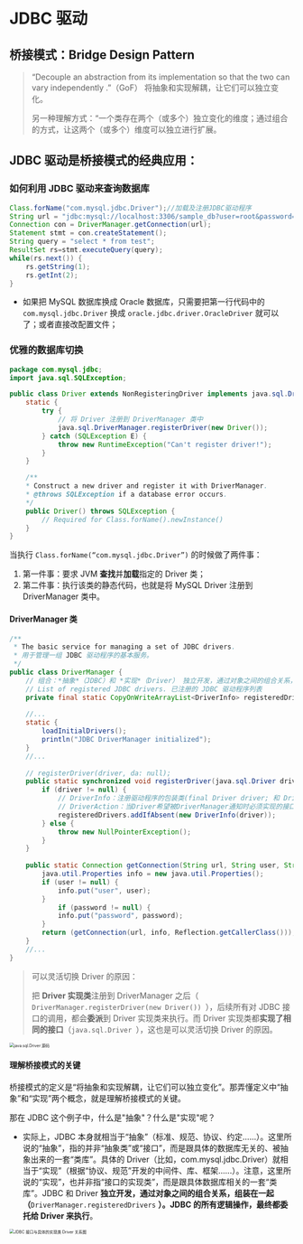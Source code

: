 

# JDBC 驱动



## 桥接模式：Bridge Design Pattern

> “Decouple an abstraction from its implementation so that the two can vary independently .”（GoF）
> 将抽象和实现解耦，让它们可以独立变化。
>
> 另一种理解方式：“一个类存在两个（或多个）独立变化的维度；通过组合的方式，让这两个（或多个）维度可以独立进行扩展。



## JDBC 驱动是桥接模式的经典应用：



### 如何利用 JDBC 驱动来查询数据库



```java
Class.forName("com.mysql.jdbc.Driver");//加载及注册JDBC驱动程序
String url = "jdbc:mysql://localhost:3306/sample_db?user=root&password=your_password";
Connection con = DriverManager.getConnection(url);
Statement stmt = con.createStatement();
String query = "select * from test";
ResultSet rs=stmt.executeQuery(query);
while(rs.next()) {
	rs.getString(1);
	rs.getInt(2);
}
```

- 如果把 MySQL 数据库换成 Oracle 数据库，只需要把第一行代码中的 `com.mysql.jdbc.Driver` 换成 `oracle.jdbc.driver.OracleDriver` 就可以了；或者直接改配置文件；



### 优雅的数据库切换



```java
package com.mysql.jdbc;
import java.sql.SQLException;

public class Driver extends NonRegisteringDriver implements java.sql.Driver {
	static {
		try {
			// 将 Driver 注册到 DriverManager 类中
			java.sql.DriverManager.registerDriver(new Driver());
		} catch (SQLException E) {
			throw new RuntimeException("Can't register driver!");
		}
	}

	/**
	* Construct a new driver and register it with DriverManager.
	* @throws SQLException if a database error occurs.
	*/
	public Driver() throws SQLException {
		// Required for Class.forName().newInstance()
	}
}
```



当执行 `Class.forName(“com.mysql.jdbc.Driver”)` 的时候做了两件事：

1. 第一件事：要求 JVM **查找**并**加载**指定的 Driver 类；
2. 第二件事：执行该类的静态代码，也就是将 MySQL Driver 注册到 DriverManager 类中。



#### **DriverManager** 类

```java
/**
 * The basic service for managing a set of JDBC drivers.
 * 用于管理一组 JDBC 驱动程序的基本服务。
 */
public class DriverManager {
	// 组合：*抽象*（JDBC）和 *实现*（Driver） 独立开发，通过对象之间的组合关系，组装在一起；
	// List of registered JDBC drivers. 已注册的 JDBC 驱动程序列表
	private final static CopyOnWriteArrayList<DriverInfo> registeredDrivers = new CopyOnWriteArrayList<DriverInfo>();
	
	//...
	static {
		loadInitialDrivers();
		println("JDBC DriverManager initialized");
	}
	//...
	
	// registerDriver(driver, da: null);
	public static synchronized void registerDriver(java.sql.Driver driver) throws SQLException {
		if (driver != null) {
			// DriverInfo：注册驱动程序的包装类(final Driver driver; 和 DriverAction da;)
			// DriverAction：当Driver希望被DriverManager通知时必须实现的接口；DriverManager.registerDriver(Driver, DriverAction)。
			registeredDrivers.addIfAbsent(new DriverInfo(driver));
		} else {
			throw new NullPointerException();
		}
	}
	
	public static Connection getConnection(String url, String user, String password) throws SQLException {
		java.util.Properties info = new java.util.Properties();
		if (user != null) {
			info.put("user", user);
		}
			if (password != null) {
			info.put("password", password);
		}
		return (getConnection(url, info, Reflection.getCallerClass()));
	}
	//...
}
```



> 可以灵活切换 Driver 的原因：
>
> 把 **Driver 实现类**注册到 DriverManager 之后（ `DriverManager.registerDriver(new Driver()) `），后续所有对 JDBC 接口的调用，都会**委派**到 Driver 实现类来执行。而 Driver 实现类都**实现了相同的接口**（`java.sql.Driver `），这也是可以灵活切换 Driver 的原因。

<img src="https://github.com/J-doIt/geektime_java_tc/blob/main/k-spring-bean/src/main/resources/img_jdbc_2.png" alt="java.sql.Driver 源码" style="zoom:50%;" />


#### 理解桥接模式的关键

桥接模式的定义是“将抽象和实现解耦，让它们可以独立变化”。那弄懂定义中“抽象”和“实现”两个概念，就是理解桥接模式的关键。


那在 JDBC 这个例子中，什么是"抽象"？什么是"实现"呢？
- 实际上，JDBC 本身就相当于“抽象”（标准、规范、协议、约定......）。这里所说的“抽象”，指的并非“抽象类”或“接口”，而是跟具体的数据库无关的、被抽象出来的一套“类库”。具体的 Driver（比如，com.mysql.jdbc.Driver）就相当于“实现”（根据“协议、规范”开发的中间件、库、框架......）。注意，这里所说的“实现”，也并非指“接口的实现类”，而是跟具体数据库相关的一套“类库”。JDBC 和 Driver **独立开发，通过对象之间的组合关系，组装在一起（**`DriverManager.registeredDrivers` **）。JDBC 的所有逻辑操作，最终都委托给 Driver 来执行**。

<img src="https://github.com/J-doIt/geektime_java_tc/blob/main/k-spring-bean/src/main/resources/img_jdbc_1.png" alt="JDBC 接口与具体的实现类 Driver 关系图" style="zoom:50%;" />
